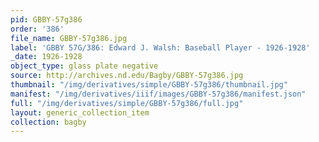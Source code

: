 ```yaml
---
pid: GBBY-57g386
order: '386'
file_name: GBBY-57g386.jpg
label: 'GBBY 57G/386: Edward J. Walsh: Baseball Player - 1926-1928'
_date: 1926-1928
object_type: glass plate negative
source: http://archives.nd.edu/Bagby/GBBY-57g386.jpg
thumbnail: "/img/derivatives/simple/GBBY-57g386/thumbnail.jpg"
manifest: "/img/derivatives/iiif/images/GBBY-57g386/manifest.json"
full: "/img/derivatives/simple/GBBY-57g386/full.jpg"
layout: generic_collection_item
collection: bagby
---
```

